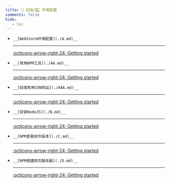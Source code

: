 ```yaml
---
title: 🎈 前端/1️⃣ 环境配置
comments: false
hide:
   - toc
---
```


<div class="grid cards index-info" markdown>

-     __[WebStorm环境配置](./A.md)__

	---

	

	

	[:octicons-arrow-right-24: Getting started](./A.md)

-     __[常用NPM工具](./AA.md)__

	---

	

	

	[:octicons-arrow-right-24: Getting started](./AA.md)

-     __[前端常用CDN网站](./AAA.md)__

	---

	

	

	[:octicons-arrow-right-24: Getting started](./AAA.md)

-     __[安装NodeJS](./B.md)__

	---

	

	

	[:octicons-arrow-right-24: Getting started](./B.md)

-     __[NPM查看软件版本](./C.md)__

	---

	

	

	[:octicons-arrow-right-24: Getting started](./C.md)

-     __[NPM搭建网页服务器](./D.md)__

	---

	

	

	[:octicons-arrow-right-24: Getting started](./D.md)

</div>
